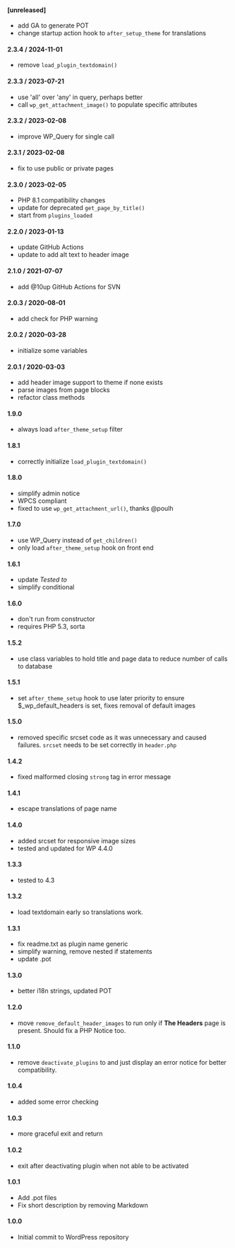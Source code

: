 #### [unreleased]
* add GA to generate POT
* change startup action hook to `after_setup_theme` for translations

#### 2.3.4 / 2024-11-01
* remove `load_plugin_textdomain()`

#### 2.3.3 / 2023-07-21
* use 'all' over 'any' in query, perhaps better
* call `wp_get_attachment_image()` to populate specific attributes

#### 2.3.2 / 2023-02-08
* improve WP_Query for single call

#### 2.3.1 / 2023-02-08
* fix to use public or private pages

#### 2.3.0 / 2023-02-05
* PHP 8.1 compatibility changes
* update for deprecated `get_page_by_title()`
* start from `plugins_loaded`

#### 2.2.0 / 2023-01-13
* update GitHub Actions
* update to add alt text to header image

#### 2.1.0 / 2021-07-07
* add @10up GitHub Actions for SVN

#### 2.0.3 / 2020-08-01
* add check for PHP warning

#### 2.0.2 / 2020-03-28
* initialize some variables

#### 2.0.1 / 2020-03-03
* add header image support to theme if none exists
* parse images from page blocks
* refactor class methods

#### 1.9.0
* always load `after_theme_setup` filter

#### 1.8.1
* correctly initialize `load_plugin_textdomain()`

#### 1.8.0
* simplify admin notice
* WPCS compliant
* fixed to use `wp_get_attachment_url()`, thanks @poulh

#### 1.7.0
* use WP_Query instead of `get_children()`
* only load `after_theme_setup` hook on front end

#### 1.6.1
* update _Tested to_
* simplify conditional

#### 1.6.0
* don't run from constructor
* requires PHP 5.3, sorta

#### 1.5.2
* use class variables to hold title and page data to reduce number of calls to database

#### 1.5.1
* set `after_theme_setup` hook to use later priority to ensure $_wp_default_headers is set, fixes removal of default images

#### 1.5.0
* removed specific srcset code as it was unnecessary and caused failures. `srcset` needs to be set correctly in `header.php`

#### 1.4.2
* fixed malformed closing `strong` tag in error message

#### 1.4.1
* escape translations of page name

#### 1.4.0
* added srcset for responsive image sizes
* tested and updated for WP 4.4.0

#### 1.3.3
* tested to 4.3

#### 1.3.2
* load textdomain early so translations work.

#### 1.3.1
* fix readme.txt as plugin name generic
* simplify warning, remove nested if statements
* update .pot

#### 1.3.0
* better i18n strings, updated POT

#### 1.2.0
* move `remove_default_header_images` to run only if **The Headers** page is present. Should fix a PHP Notice too.

#### 1.1.0
* remove `deactivate_plugins` to and just display an error notice for better compatibility.

#### 1.0.4
* added some error checking

#### 1.0.3
* more graceful exit and return

#### 1.0.2
* exit after deactivating plugin when not able to be activated

#### 1.0.1
* Add .pot files
* Fix short description by removing Markdown

#### 1.0.0
* Initial commit to WordPress repository
